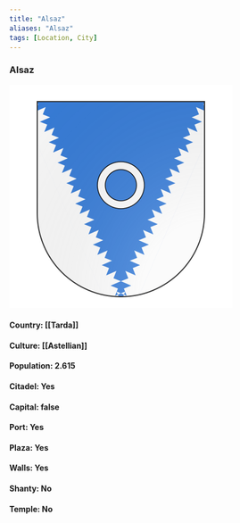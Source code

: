 ```yaml
---
title: "Alsaz"
aliases: "Alsaz"
tags: [Location, City]
---
```

### Alsaz
![](attachment/2b4f75d37667366f44f2554598e07cbc.svg)

#### Country: [[Tarda]]

#### Culture: [[Astellian]]

#### Population: 2.615

#### Citadel: Yes

#### Capital: false

#### Port: Yes

#### Plaza: Yes

#### Walls: Yes

#### Shanty: No

#### Temple: No

